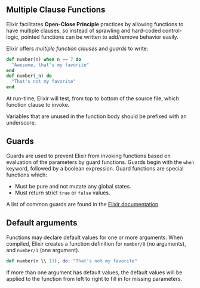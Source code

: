 ## Multiple Clause Functions

Elixir facilitates **Open-Close Principle** practices by allowing functions to have multiple clauses, so instead of sprawling and hard-coded control-logic, pointed functions can be written to add/remove behavior easily.

Elixir offers _multiple function clauses_ and _guards_ to write:

```elixir
def number(n) when n == 7 do
  "Awesome, that's my favorite"
end
def number(_n) do
  "That's not my favorite"
end
```

At run-time, Elixir will test, from top to bottom of the source file, which function clause to invoke.

Variables that are unused in the function body should be prefixed with an underscore.

## Guards

Guards are used to prevent Elixir from invoking functions based on evaluation of the parameters by guard functions. Guards begin with the `when` keyword, followed by a boolean expression. Guard functions are special functions which:

- Must be pure and not mutate any global states.
- Must return strict `true` or `false` values.

A list of common guards are found in the [Elixir documentation][kernel-guards]

## Default arguments

Functions may declare default values for one or more arguments. When compiled, Elixir creates a function definition for `number/0` (no arguments), and `number/1` (one argument).

```elixir
def number(n \\ 13), do: "That's not my favorite"
```

If more than one argument has default values, the default values will be applied to the function from left to right to fill in for missing parameters.

[kernel-guards]: https://hexdocs.pm/elixir/master/Kernel.html#guards
